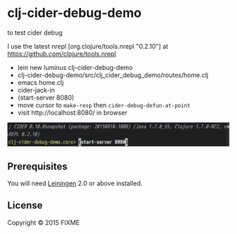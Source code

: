 # clj-cider-debug-demo

to test cider debug

I use the latest nrepl  [org.clojure/tools.nrepl "0.2.10"] at https://github.com/clojure/tools.nrepl

- lein new luminus clj-cider-debug-demo
- clj-cider-debug-demo/src/clj_cider_debug_demo/routes/home.clj
- emacs home.clj
- cider-jack-in
- (start-server 8080)
- move cursor to `make-resp` then `cider-debug-defun-at-point`
- visit http://localhost:8080/ in browser

![nrepl](nrepl_version.png)

## Prerequisites

You will need [Leiningen][1] 2.0 or above installed.

[1]: https://github.com/technomancy/leiningen

## License

Copyright © 2015 FIXME
